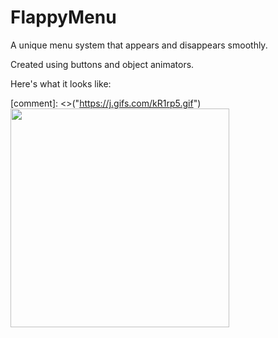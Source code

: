 # FlappyMenu
  A unique menu system that appears and disappears smoothly.
  
  Created using buttons and object animators.
  
  Here's what it looks like:

  [comment]: <>("https://j.gifs.com/kR1rp5.gif")
  <img src="https://j.gifs.com/NkJW9v.gif" width="350"> 
  
